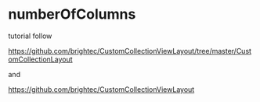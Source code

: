 # numberOfColumns


tutorial follow

https://github.com/brightec/CustomCollectionViewLayout/tree/master/CustomCollectionLayout

and

https://github.com/brightec/CustomCollectionViewLayout
